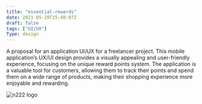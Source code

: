 ```yaml
---
title: "essential-rewards"
date: 2021-05-20T15:48:07Z
draft: false
tags: ["UI/UX"]
Type: design
---
```


A proposal for an application UI/UX for a freelancer project. This mobile application’s UX/UI design provides a visually appealing and user-friendly experience, focusing on the unique reward points system. The application is a valuable tool for customers, allowing them to track their points and spend them on a wide range of products, making their shopping experience more enjoyable and rewarding.

![n222 logo](/projects/essential-rewards/ui.webp)
